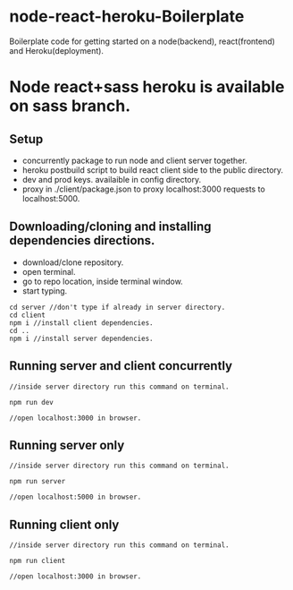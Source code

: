 # node-react-heroku-Boilerplate

Boilerplate code for getting started on a node(backend), react(frontend) and Heroku(deployment).

# Node react+sass heroku is available on sass branch.

## Setup

* concurrently package to run node and client server together.
* heroku postbuild script to build react client side to the public directory.
* dev and prod keys. availaible in config directory.
* proxy in ./client/package.json to proxy localhost:3000 requests to localhost:5000.

## Downloading/cloning and installing dependencies directions.

* download/clone repository.
* open terminal.
* go to repo location, inside terminal window.
* start typing.

```
cd server //don't type if already in server directory.
cd client
npm i //install client dependencies.
cd ..
npm i //install server dependencies.
```

## Running server and client concurrently

```
//inside server directory run this command on terminal.

npm run dev

//open localhost:3000 in browser.
```

## Running server only

```
//inside server directory run this command on terminal.

npm run server

//open localhost:5000 in browser.
```

## Running client only

```
//inside server directory run this command on terminal.

npm run client

//open localhost:3000 in browser.
```
